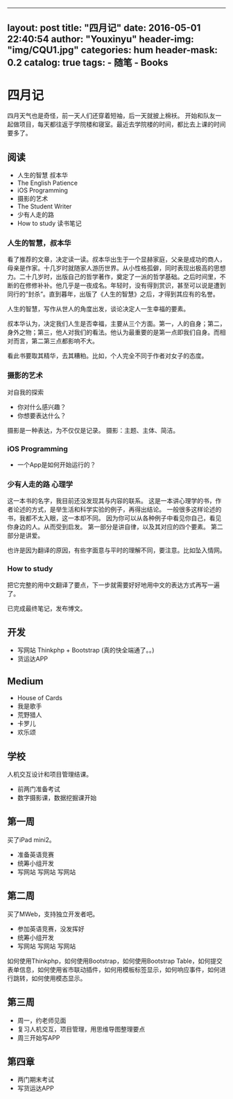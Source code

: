 
---
layout:     post
title:      "四月记"
date:       2016-05-01 22:40:54
author:     "Youxinyu"
header-img:   "img/CQU1.jpg"
categories: hum
header-mask: 0.2
catalog:    true
tags:
    - 随笔
    - Books
---

# 四月记

四月天气也是奇怪，前一天人们还穿着短袖，后一天就披上棉袄。
开始和队友一起做项目，每天都往返于学院楼和寝室。最近去学院楼的时间，都比去上课的时间要多了。

## 阅读
- 人生的智慧 叔本华
- The English Patience
- iOS Programming
- 摄影的艺术
- The Student Writer
- 少有人走的路
- How to study 读书笔记

### 人生的智慧，叔本华
看了推荐的文章，决定读一读。叔本华出生于一个显赫家庭，父亲是成功的商人，母亲是作家。十几岁时就随家人游历世界。从小性格孤僻，同时表现出极高的思想力。二十几岁时，出版自己的哲学著作，奠定了一派的哲学基础。之后时间里，不断的在修修补补。他几乎是一夜成名。年轻时，没有得到赏识，甚至可以说是遭到同行的“封杀”。直到暮年，出版了《人生的智慧》之后，才得到其应有的名誉。

人生的智慧，写作从世人的角度出发，谈论决定人一生幸福的要素。

叔本华认为，决定我们人生是否幸福，主要从三个方面。第一，人的自身；第二，身外之物；第三，他人对我们的看法。他认为最重要的是第一点即我们自身。而相对而言，第二第三点都影响不大。

看此书要取其精华，去其糟粕。比如，个人完全不同于作者对女子的态度。

### 摄影的艺术

对自我的探索

- 你对什么感兴趣？
- 你想要表达什么？

摄影是一种表达，为不仅仅是记录。
摄影：主题、主体、简洁。

### iOS Programming

- 一个App是如何开始运行的？

### 少有人走的路 心理学

这一本书的名字，我目前还没发现其与内容的联系。
这是一本讲心理学的书，作者论述的方式，是举生活和科学实验的例子，再得出结论。
一般很多这样论述的书，我都不太入眼，这一本却不同。
因为你可以从各种例子中看见你自己，看见你身边的人。从而受到启发。
第一部分是讲自律，以及其对应的四个要素。
第二部分是讲爱。

也许是因为翻译的原因，有些字面意与平时的理解不同，要注意。比如坠入情网。

### How to study 
把它完整的用中文翻译了要点，下一步就需要好好地用中文的表达方式再写一遍了。

已完成最终笔记，发布博文。

## 开发
- 写网站 Thinkphp + Bootstrap (真的快全端通了。。)
- 货运达APP

## Medium 
- House of Cards 
- 我是歌手
- 荒野猎人
- 卡罗儿
- 欢乐颂

## 学校

人机交互设计和项目管理结课。

- 前两门准备考试
- 数字摄影课，数据挖掘课开始

## 第一周
买了iPad mini2。

- 准备英语竞赛
- 统筹小组开发
- 写网站 写网站 写网站

## 第二周
买了MWeb，支持独立开发者吧。

- 参加英语竞赛，没发挥好
- 统筹小组开发
- 写网站 写网站 写网站

如何使用Thinkphp，如何使用Bootstrap，如何使用Bootstrap Table，如何提交表单信息，如何使用省市联动插件，如何用模板标签显示，如何响应事件，如何进行跳转，如何使用模态显示。

## 第三周
- 周一，约老师见面
- 复习人机交互，项目管理，用思维导图整理要点
- 周三开始写APP

## 第四章
- 两门期末考试
- 写货运达APP





